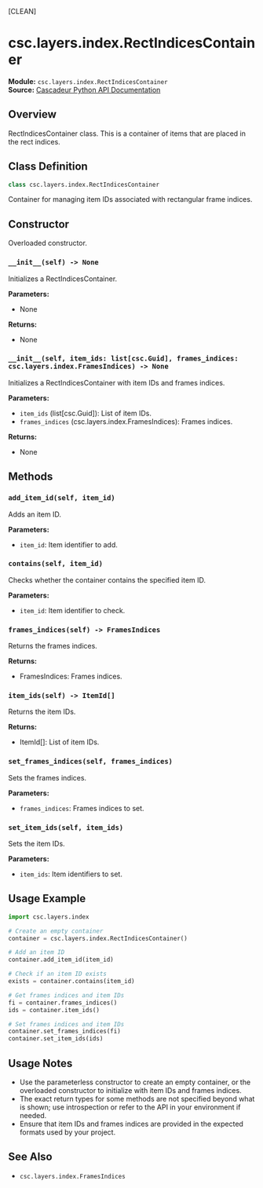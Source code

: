 [CLEAN]
<!-- Cleaned by batch script 2025-08-22 22:48 | Original: a4b7149a -->

# csc.layers.index.RectIndicesContainer

**Module:** `csc.layers.index.RectIndicesContainer`  
**Source:** [Cascadeur Python API Documentation](https://cascadeur.com/python-api/_generate/csc.layers.index.RectIndicesContainer.html)

## Overview

RectIndicesContainer class. This is a container of items that are placed in the rect indices.

## Class Definition

```python
class csc.layers.index.RectIndicesContainer
```

Container for managing item IDs associated with rectangular frame indices.

## Constructor

Overloaded constructor.

### `__init__(self) -> None`

Initializes a RectIndicesContainer.

**Parameters:**
- None

**Returns:**
- None

### `__init__(self, item_ids: list[csc.Guid], frames_indices: csc.layers.index.FramesIndices) -> None`

Initializes a RectIndicesContainer with item IDs and frames indices.

**Parameters:**
- `item_ids` (list[csc.Guid]): List of item IDs.
- `frames_indices` (csc.layers.index.FramesIndices): Frames indices.

**Returns:**
- None

## Methods

### `add_item_id(self, item_id)`

Adds an item ID.

**Parameters:**
- `item_id`: Item identifier to add.

### `contains(self, item_id)`

Checks whether the container contains the specified item ID.

**Parameters:**
- `item_id`: Item identifier to check.

### `frames_indices(self) -> FramesIndices`

Returns the frames indices.

**Returns:**
- FramesIndices: Frames indices.

### `item_ids(self) -> ItemId[]`

Returns the item IDs.

**Returns:**
- ItemId[]: List of item IDs.

### `set_frames_indices(self, frames_indices)`

Sets the frames indices.

**Parameters:**
- `frames_indices`: Frames indices to set.

### `set_item_ids(self, item_ids)`

Sets the item IDs.

**Parameters:**
- `item_ids`: Item identifiers to set.

## Usage Example

```python
import csc.layers.index

# Create an empty container
container = csc.layers.index.RectIndicesContainer()

# Add an item ID
container.add_item_id(item_id)

# Check if an item ID exists
exists = container.contains(item_id)

# Get frames indices and item IDs
fi = container.frames_indices()
ids = container.item_ids()

# Set frames indices and item IDs
container.set_frames_indices(fi)
container.set_item_ids(ids)
```

## Usage Notes

- Use the parameterless constructor to create an empty container, or the overloaded constructor to initialize with item IDs and frames indices.
- The exact return types for some methods are not specified beyond what is shown; use introspection or refer to the API in your environment if needed.
- Ensure that item IDs and frames indices are provided in the expected formats used by your project.

## See Also

- `csc.layers.index.FramesIndices`